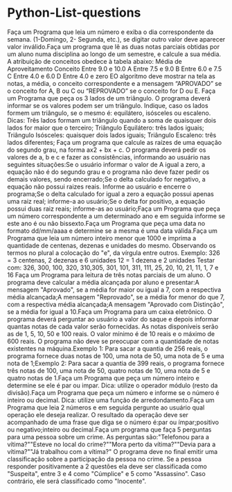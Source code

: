 # Python-List-questions


Faça um Programa que leia um número e exiba o dia correspondente da semana. (1-Domingo, 2- Segunda, etc.), se digitar outro valor deve aparecer valor inválido.Faça um programa que lê as duas notas parciais obtidas por um aluno numa disciplina ao longo de um semestre, e calcule a sua média. A atribuição de conceitos obedece à tabela abaixo:
Média de Aproveitamento Conceito
Entre 9.0 e 10.0 A
Entre 7.5 e 9.0 B
Entre 6.0 e 7.5 C
Entre 4.0 e 6.0 D
Entre 4.0 e zero EO algoritmo deve mostrar na tela as notas, a média, o conceito correspondente e a mensagem “APROVADO” se o conceito for A, B ou C ou “REPROVADO” se o conceito for D ou E.
Faça um Programa que peça os 3 lados de um triângulo. O programa deverá informar se os valores podem ser um triângulo. Indique, caso os lados formem um triângulo, se o mesmo é: equilátero, isósceles ou escaleno.
Dicas:
Três lados formam um triângulo quando a soma de quaisquer dois lados for maior que o terceiro;
Triângulo Equilátero: três lados iguais;
Triângulo Isósceles: quaisquer dois lados iguais;
Triângulo Escaleno: três lados diferentes;
Faça um programa que calcule as raízes de uma equação do segundo grau, na forma ax2 + bx + c. O programa deverá pedir os valores de a, b e c e fazer as consistências, informando ao usuário nas seguintes situações:Se o usuário informar o valor de A igual a zero, a equação não é do segundo grau e o programa não deve fazer pedir os demais valores, sendo encerrado;Se o delta calculado for negativo, a equação não possui raizes reais. Informe ao usuário e encerre o programa;Se o delta calculado for igual a zero a equação possui apenas uma raiz real; informe-a ao usuário;Se o delta for positivo, a equação possui duas raiz reais; informe-as ao usuário;Faça um Programa que peça um número correspondente a um determinado ano e em seguida informe se este ano é ou não bissexto.Faça um Programa que peça uma data no formato dd/mm/aaaa e determine se a mesma é uma data válida.Faça um Programa que leia um número inteiro menor que 1000 e imprima a quantidade de centenas, dezenas e unidades do mesmo.
Observando os termos no plural a colocação do "e", da vírgula entre outros. Exemplo:
326 = 3 centenas, 2 dezenas e 6 unidades
12 = 1 dezena e 2 unidades Testar com: 326, 300, 100, 320, 310,305, 301, 101, 311, 111, 25, 20, 10, 21, 11, 1, 7 e 16
Faça um Programa para leitura de três notas parciais de um aluno. O programa deve calcular a média alcançada por aluno e presentar:A mensagem "Aprovado", se a média for maior ou igual a 7, com a respectiva média alcançada;A mensagem "Reprovado", se a média for menor do que 7, com a respectiva média alcançada;A mensagem "Aprovado com Distinção", se a média for igual a 10.Faça um Programa para um caixa eletrônico. O programa deverá perguntar ao usuário a valor do saque e depois informar quantas notas de cada valor serão fornecidas. As notas disponíveis serão as de 1, 5, 10, 50 e 100 reais. O valor mínimo é de 10 reais e o máximo de 600 reais. O programa não deve se preocupar com a quantidade de notas existentes na máquina.Exemplo 1: Para sacar a quantia de 256 reais, o programa fornece duas notas de 100, uma nota de 50, uma nota de 5 e uma nota de 1;Exemplo 2: Para sacar a quantia de 399 reais, o programa fornece três notas de 100, uma nota de 50, quatro notas de 10, uma nota de 5 e quatro notas de 1.Faça um Programa que peça um número inteiro e determine se ele é par ou impar. Dica: utilize o operador módulo (resto da divisão).Faça um Programa que peça um número e informe se o número é inteiro ou decimal. Dica: utilize uma função de arredondamento.Faça um Programa que leia 2 números e em seguida pergunte ao usuário qual operação ele deseja realizar. O resultado da operação deve ser acompanhado de uma frase que diga se o número é:par ou ímpar;positivo ou negativo;inteiro ou decimal.Faça um programa que faça 5 perguntas para uma pessoa sobre um crime. As perguntas são:"Telefonou para a vítima?""Esteve no local do crime?""Mora perto da vítima?""Devia para a vítima?""Já trabalhou com a vítima?" O programa deve no final emitir uma classificação sobre a participação da pessoa no crime. Se a pessoa responder positivamente a 2 questões ela deve ser classificada como "Suspeita", entre 3 e 4 como "Cúmplice" e 5 como "Assassino". Caso contrário, ele será classificado como "Inocente".
